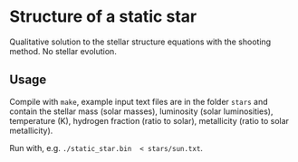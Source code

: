 # Structure of a static star

Qualitative solution to the stellar structure equations with the shooting method. No stellar evolution.

## Usage

Compile with `make`, example input text files are in the folder `stars` and contain the stellar mass (solar masses), luminosity (solar luminosities), temperature (K), hydrogen fraction (ratio to solar), metallicity (ratio to solar metallicity).

Run with, e.g. `./static_star.bin  < stars/sun.txt`.